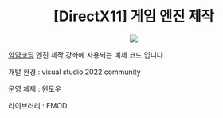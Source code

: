 <div align="center">

# [DirectX11] 게임 엔진 제작

<img src="https://github.com/eazuooz/Images/blob/main/yamyamcoding.png" width="%25"/>
</div>

[얌얌코딩](https://yamyamcoding.oopy.io/)
엔진 제작 강좌에 사용되는 예제 코드 입니다.

개발 환경 : visual studio 2022 community

운영 체제 : 윈도우

라이브러리 : FMOD

<br></br>

